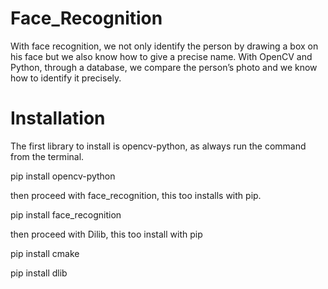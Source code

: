 # Face_Recognition

With face recognition, we not only identify the person by drawing a box on his face but we also know how to give a precise name. With OpenCV and Python, through a database, we compare the person’s photo and we know how to identify it precisely.

# Installation

The first library to install is opencv-python, as always run the command from the terminal.

pip install opencv-python

then proceed with face_recognition, this too installs with pip.

pip install face_recognition

then proceed with Dilib, this too install with pip

pip install cmake

pip install dlib


